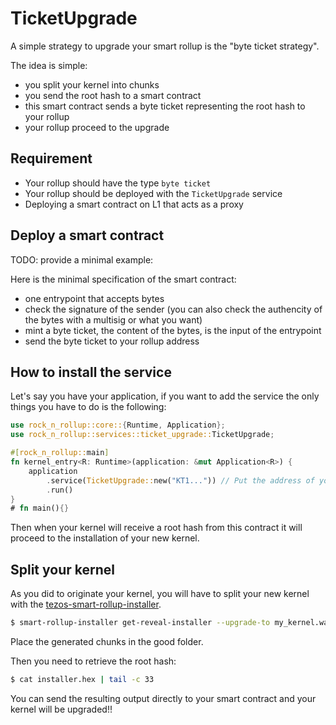 # TicketUpgrade

A simple strategy to upgrade your smart rollup is the "byte ticket strategy".

The idea is simple:

- you split your kernel into chunks
- you send the root hash to a smart contract
- this smart contract sends a byte ticket representing the root hash to your rollup
- your rollup proceed to the upgrade

## Requirement

- Your rollup should have the type `byte ticket`
- Your rollup should be deployed with the `TicketUpgrade` service
- Deploying a smart contract on L1 that acts as a proxy

## Deploy a smart contract

TODO: provide a minimal example:

Here is the minimal specification of the smart contract:

- one entrypoint that accepts bytes
- check the signature of the sender (you can also check the authencity of the bytes with a multisig or what you want)
- mint a byte ticket, the content of the bytes, is the input of the entrypoint
- send the byte ticket to your rollup address

## How to install the service

Let's say you have your application, if you want to add the service the only things you have to do is the following:

```rust
use rock_n_rollup::core::{Runtime, Application};
use rock_n_rollup::services::ticket_upgrade::TicketUpgrade;

#[rock_n_rollup::main]
fn kernel_entry<R: Runtime>(application: &mut Application<R>) {
    application
        .service(TicketUpgrade::new("KT1...")) // Put the address of your L1 contract
        .run()
}
# fn main(){}
```

Then when your kernel will receive a root hash from this contract it will proceed to the installation of your new kernel.

## Split your kernel

As you did to originate your kernel, you will have to split your new kernel with the [tezos-smart-rollup-installer](https://crates.io/crates/tezos-smart-rollup-installer).

```bash
$ smart-rollup-installer get-reveal-installer --upgrade-to my_kernel.wasm --output installer.hex --preimages-dir wasm_2_0_0
```

Place the generated chunks in the good folder.

Then you need to retrieve the root hash:

```bash
$ cat installer.hex | tail -c 33
```

You can send the resulting output directly to your smart contract and your kernel will be upgraded!!
